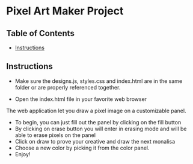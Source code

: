 # Pixel Art Maker Project

## Table of Contents

* [Instructions](#instructions)

## Instructions

* Make sure the designs.js, styles.css and index.html are in the same folder or are properly referenced together.

* Open the index.html file in your favorite web browser

The web application let you draw a pixel image on a customizable panel.
- To begin, you can just fill out the panel by clicking on the fill button
- By clicking on erase button you will enter in erasing mode and will be able to erase pixels on the panel
- Click on draw to prove your creative and draw the next monalisa
- Choose a new color by picking it from the color panel.
- Enjoy! 